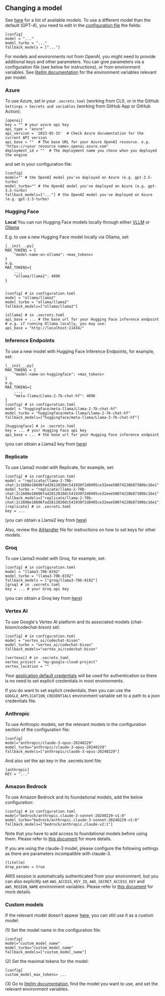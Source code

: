 ## Changing a model

See [here](https://github.com/Khulnasoft/pr-assistant/blob/main/pr_assistant/algo/__init__.py) for a list of available models.
To use a different model than the default (GPT-4), you need to edit in the [configuration file](https://github.com/Khulnasoft/pr-assistant/blob/main/pr_assistant/settings/configuration.toml#L2) the fields:
```
[config]
model = "..."
model_turbo = "..."
fallback_models = ["..."]
```

For models and environments not from OpenAI, you might need to provide additional keys and other parameters. 
You can give parameters via a configuration file (see below for instructions), or from environment variables. See [litellm documentation](https://litellm.vercel.app/docs/proxy/quick_start#supported-llms) for the environment variables relevant per model.

### Azure

To use Azure, set in your `.secrets.toml` (working from CLI), or in the GitHub `Settings > Secrets and variables` (working from GitHub App or GitHub Action):
```
[openai]
key = "" # your azure api key
api_type = "azure"
api_version = '2023-05-15'  # Check Azure documentation for the current API version
api_base = ""  # The base URL for your Azure OpenAI resource. e.g. "https://<your resource name>.openai.azure.com"
deployment_id = ""  # The deployment name you chose when you deployed the engine
```

and set in your configuration file:
```
[config]
model="" # the OpenAI model you've deployed on Azure (e.g. gpt-3.5-turbo)
model_turbo="" # the OpenAI model you've deployed on Azure (e.g. gpt-3.5-turbo)
fallback_models=["..."] # the OpenAI model you've deployed on Azure (e.g. gpt-3.5-turbo)
```

### Hugging Face

**Local**
You can run Hugging Face models locally through either [VLLM](https://docs.litellm.ai/docs/providers/vllm) or [Ollama](https://docs.litellm.ai/docs/providers/ollama)

E.g. to use a new Hugging Face model locally via Ollama, set:
```
[__init__.py]
MAX_TOKENS = {
    "model-name-on-ollama": <max_tokens>
}
e.g.
MAX_TOKENS={
    ...,
    "ollama/llama2": 4096
}


[config] # in configuration.toml
model = "ollama/llama2"
model_turbo = "ollama/llama2"
fallback_models=["ollama/llama2"]

[ollama] # in .secrets.toml
api_base = ... # the base url for your Hugging Face inference endpoint
# e.g. if running Ollama locally, you may use:
api_base = "http://localhost:11434/"
```

### Inference Endpoints

To use a new model with Hugging Face Inference Endpoints, for example, set:
```
[__init__.py]
MAX_TOKENS = {
    "model-name-on-huggingface": <max_tokens>
}
e.g.
MAX_TOKENS={
    ...,
    "meta-llama/Llama-2-7b-chat-hf": 4096
}
[config] # in configuration.toml
model = "huggingface/meta-llama/Llama-2-7b-chat-hf"
model_turbo = "huggingface/meta-llama/Llama-2-7b-chat-hf"
fallback_models=["huggingface/meta-llama/Llama-2-7b-chat-hf"]

[huggingface] # in .secrets.toml
key = ... # your Hugging Face api key
api_base = ... # the base url for your Hugging Face inference endpoint
```
(you can obtain a Llama2 key from [here](https://replicate.com/replicate/llama-2-70b-chat/api))

### Replicate

To use Llama2 model with Replicate, for example, set:
```
[config] # in configuration.toml
model = "replicate/llama-2-70b-chat:2c1608e18606fad2812020dc541930f2d0495ce32eee50074220b87300bc16e1"
model_turbo = "replicate/llama-2-70b-chat:2c1608e18606fad2812020dc541930f2d0495ce32eee50074220b87300bc16e1"
fallback_models=["replicate/llama-2-70b-chat:2c1608e18606fad2812020dc541930f2d0495ce32eee50074220b87300bc16e1"]
[replicate] # in .secrets.toml
key = ...
```
(you can obtain a Llama2 key from [here](https://replicate.com/replicate/llama-2-70b-chat/api))


Also, review the [AiHandler](https://github.com/Khulnasoft/pr-assistant/blob/main/pr_assistant/algo/ai_handler.py) file for instructions on how to set keys for other models.

### Groq

To use Llama3 model with Groq, for example, set:
```
[config] # in configuration.toml
model = "llama3-70b-8192"
model_turbo = "llama3-70b-8192"
fallback_models = ["groq/llama3-70b-8192"] 
[groq] # in .secrets.toml
key = ... # your Groq api key
```
(you can obtain a Groq key from [here](https://console.groq.com/keys))

### Vertex AI

To use Google's Vertex AI platform and its associated models (chat-bison/codechat-bison) set:

``` 
[config] # in configuration.toml
model = "vertex_ai/codechat-bison"
model_turbo = "vertex_ai/codechat-bison"
fallback_models="vertex_ai/codechat-bison"

[vertexai] # in .secrets.toml
vertex_project = "my-google-cloud-project"
vertex_location = ""
```

Your [application default credentials](https://cloud.google.com/docs/authentication/application-default-credentials) will be used for authentication so there is no need to set explicit credentials in most environments.

If you do want to set explicit credentials, then you can use the `GOOGLE_APPLICATION_CREDENTIALS` environment variable set to a path to a json credentials file.

### Anthropic

To use Anthropic models, set the relevant models in the configuration section of the configuration file:
```
[config]
model="anthropic/claude-3-opus-20240229"
model_turbo="anthropic/claude-3-opus-20240229"
fallback_models=["anthropic/claude-3-opus-20240229"]
```

And also set the api key in the .secrets.toml file:
```
[anthropic]
KEY = "..."
```

### Amazon Bedrock

To use Amazon Bedrock and its foundational models, add the below configuration:

``` 
[config] # in configuration.toml
model="bedrock/anthropic.claude-3-sonnet-20240229-v1:0"
model_turbo="bedrock/anthropic.claude-3-sonnet-20240229-v1:0"
fallback_models=["bedrock/anthropic.claude-v2:1"]
```

Note that you have to add access to foundational models before using them. Please refer to [this document](https://docs.aws.amazon.com/bedrock/latest/userguide/setting-up.html) for more details.

If you are using the claude-3 model, please configure the following settings as there are parameters incompatible with claude-3.
```
[litellm]
drop_params = true
```

AWS session is automatically authenticated from your environment, but you can also explicitly set `AWS_ACCESS_KEY_ID`, `AWS_SECRET_ACCESS_KEY` and `AWS_REGION_NAME` environment variables. Please refer to [this document](https://litellm.vercel.app/docs/providers/bedrock) for more details.

### Custom models

If the relevant model doesn't appear [here](https://github.com/Khulnasoft/pr-assistant/blob/main/pr_assistant/algo/__init__.py), you can still use it as a custom model:

(1) Set the model name in the configuration file:
```
[config]
model="custom_model_name"
model_turbo="custom_model_name"
fallback_models=["custom_model_name"]
```
(2) Set the maximal tokens for the model:
```
[config]
custom_model_max_tokens= ...
```
(3) Go to [litellm documentation](https://litellm.vercel.app/docs/proxy/quick_start#supported-llms), find the model you want to use, and set the relevant environment variables.
